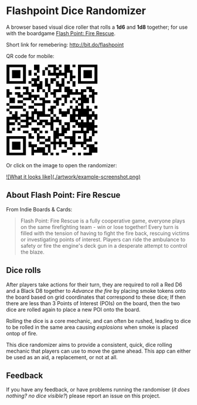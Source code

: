# Flashpoint Dice Randomizer

A browser based visual dice roller that rolls a **1d6** and **1d8** together; for use with the boardgame [Flash Point: Fire Rescue](http://www.indieboardsandcards.com/fpfr.php).

Short link for remebering: http://bit.do/flashpoint

QR code for mobile:

![QR Code](./artwork/qr-code-half.png)

Or click on the image to open the randomizer:

<a href="https://connected-web.github.io/flashpoint-dice-randomizer/index.html">
  ![What it looks like](./artwork/example-screenshot.png)
</a>

## About Flash Point: Fire Rescue

From Indie Boards & Cards:
>Flash Point: Fire Rescue is a fully cooperative game, everyone plays on the same firefighting team - win or lose together!   Every turn is filled with the tension of having to fight the fire back, rescuing victims or investigating points of interest.  Players can ride the ambulance to safety or fire the engine's deck gun in a desperate attempt to control the blaze.

## Dice rolls

After players take actions for their turn, they are required to roll a Red D6 and a Black D8 together to *Advance the fire* by placing smoke tokens onto the board based on grid coordinates that correspond to these dice; If then there are less than 3 Points of Interest (POIs) on the board, then the two dice are rolled again to place a new POI onto the board.

Rolling the dice is a core mechanic, and can often be rushed, leading to dice to be rolled in the same area causing *explosions* when smoke is placed ontop of fire.

This dice randomizer aims to provide a consistent, quick, dice rolling mechanic that players can use to move the game ahead. This app can either be used as an aid, a replacement, or not at all.

## Feedback

If you have any feedback, or have problems running the randomiser (*it does nothing? no dice visible?*) please report an issue on this project.
